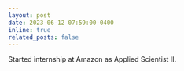 ```yaml
---
layout: post
date: 2023-06-12 07:59:00-0400
inline: true
related_posts: false
---
```


Started internship at Amazon as Applied Scientist II.
